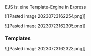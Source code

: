 EJS ist eine Template-Engine in Express


![[Pasted image 20230723162254.png]]


![[Pasted image 20230723162305.png]]



### Templates
![[Pasted image 20230723162323.png]]
